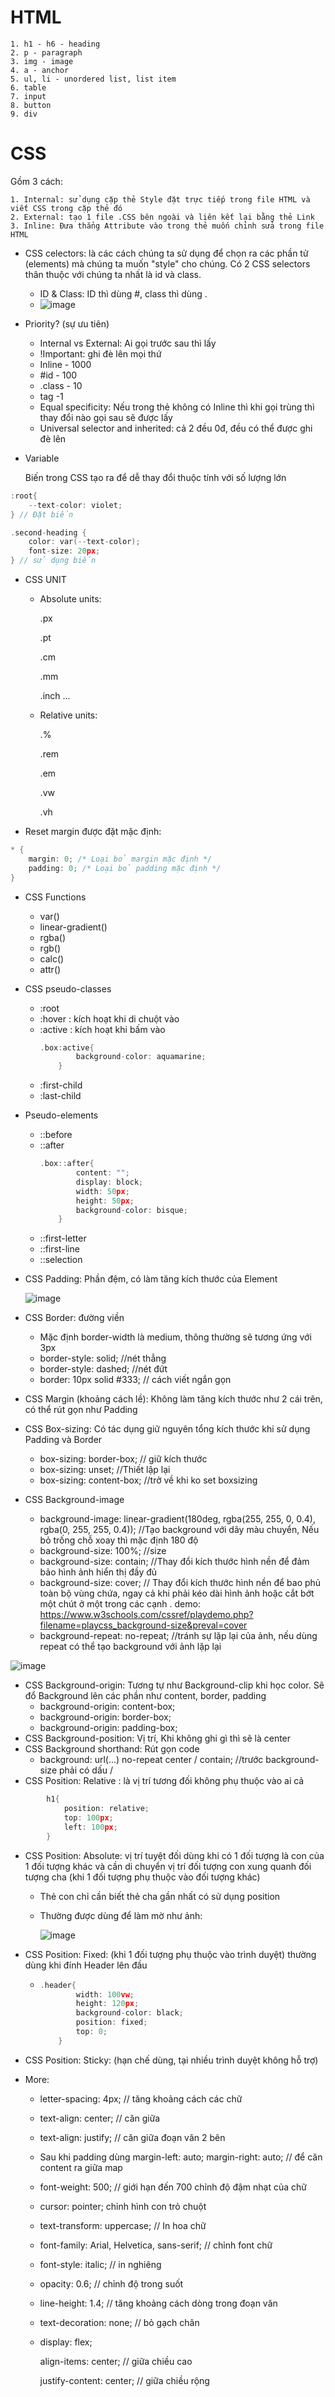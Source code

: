 
# HTML
    1. h1 - h6 - heading
    2. p - paragraph
    3. img - image
    4. a - anchor
    5. ul, li - unordered list, list item
    6. table
    7. input
    8. button
    9. div  

# CSS

Gồm 3 cách: 

    1. Internal: sử dụng cặp thẻ Style đặt trực tiếp trong file HTML và viết CSS trong cặp thẻ đó
    2. External: tạo 1 file .CSS bên ngoài và liên kết lại bằng thẻ Link
    3. Inline: Đưa thẳng Attribute vào trong thẻ muốn chỉnh sửa trong file HTML

- CSS celectors: là các cách chúng ta sử dụng để chọn ra các phần tử (elements) mà chúng ta muốn "style" cho chúng. Có 2 CSS selectors thân thuộc với chúng ta nhất là id và class.
  + ID & Class: ID thì dùng #, class thì dùng .
  + ![image](https://github.com/Mefuuuu/HTML-CSS/assets/133778142/6a688877-16ba-4a08-be54-3f681c579109)
 
- Priority? (sự ưu tiên)
  + Internal vs External: Ai gọi trước sau thì lấy
  + !Important: ghi đè lên mọi thứ
  + Inline - 1000
  + #id - 100
  + .class - 10
  + tag -1
  + Equal specificity: Nếu trong thẻ không có Inline thì khi gọi trùng thì thay đổi nào gọi sau sẽ được lấy
  + Universal selector and inherited: cả 2 đều 0đ, đều có thể được ghi đè lên

- Variable

  Biến trong CSS tạo ra để dễ thay đổi thuộc tính với số lượng lớn
  
```c
:root{
    --text-color: violet;
} // Đặt biến

.second-heading {
    color: var(--text-color);
    font-size: 20px;
} // sử dụng biến
```
- CSS UNIT
  + Absolute units:
    
    .px
    
    .pt
    
    .cm
    
    .mm
    
    .inch ...
    
  + Relative units:
    
    .%
    
    .rem
    
    .em
    
    .vw
    
    .vh
      
- Reset margin được đặt mặc định:
```c
* {
    margin: 0; /* Loại bỏ margin mặc định */
    padding: 0; /* Loại bỏ padding mặc định */
}
```
- CSS Functions
  + var()
  + linear-gradient()
  + rgba()
  + rgb()
  + calc()
  + attr()

- CSS pseudo-classes
  + :root
  + :hover : kích hoạt khi di chuột vào
  + :active : kích hoạt khi bấm vào
    ```c
    .box:active{
            background-color: aquamarine;
        }
    ```
  + :first-child
  + :last-child
    
- Pseudo-elements
  + ::before
  + ::after
    ```c
    .box::after{
            content: "";
            display: block;
            width: 50px;
            height: 50px;
            background-color: bisque;
        }
    ```
  + ::first-letter
  + ::first-line
  + ::selection
- CSS Padding: Phần đệm, có làm tăng kích thước của Element
  
  ![image](https://github.com/Mefuuuu/HTML-CSS/assets/133778142/4ca492d0-9ecd-4c89-881f-b5a66bfdc2fd)
- CSS Border: đường viền
  + Mặc định border-width là medium, thông thường sẽ tương ứng với 3px
  + border-style: solid; //nét thẳng
  + border-style: dashed; //nét đứt
  + border: 10px solid #333; // cách viết ngắn gọn
- CSS Margin (khoảng cách lề): Không làm tăng kích thước như 2 cái trên, có thể rút gọn như Padding
- CSS Box-sizing: Có tác dụng giữ nguyên tổng kích thước khi sử dụng Padding và Border
  + box-sizing: border-box; // giữ kích thước
  + box-sizing: unset; //Thiết lập lại
  + box-sizing: content-box; //trở về khi ko set boxsizing
- CSS Background-image 
  +  background-image: linear-gradient(180deg, rgba(255, 255, 0, 0.4), rgba(0, 255, 255, 0.4)); //Tạo background với dãy màu chuyển, Nếu bỏ trống chỗ xoay thì mặc định 180 độ
  +  background-size: 100%; //size
  +  background-size: contain; //Thay đổi kích thước hình nền để đảm bảo hình ảnh hiển thị đầy đủ
  +  background-size: cover; // Thay đổi kích thước hình nền để bao phủ toàn bộ vùng chứa, ngay cả khi phải kéo dài hình ảnh hoặc cắt bớt một chút ở một trong các cạnh . demo: https://www.w3schools.com/cssref/playdemo.php?filename=playcss_background-size&preval=cover
  +  background-repeat: no-repeat; //tránh sự lặp lại của ảnh, nếu dùng repeat có thể tạo background với ảnh lặp lại

![image](https://github.com/Mefuuuu/HTML-CSS/assets/133778142/87fbeccb-b618-4e6c-be94-4954850e5525)

- CSS Background-origin: Tương tự như Background-clip khi học color. Sẽ đổ Background lên các phần như content, border, padding
  + background-origin: content-box;
  + background-origin: border-box;
  + background-origin: padding-box;
- CSS Background-position: Vị trí, Khi không ghi gì thì sẽ là center
- CSS Background shorthand: Rút gọn code
  + background: url(...) no-repeat center / contain; //trước background-size phải có dấu /
- CSS Position: Relative : là vị trí tương đối không phụ thuộc vào ai cả
```c
        h1{
            position: relative;
            top: 100px;
            left: 100px;
        }
```
- CSS Position: Absolute: vị trí tuyệt đối dùng khi có 1 đối tượng là con của 1 đối tượng khác và cần di chuyển vị trí đối tượng con xung quanh đối tượng cha (khi 1 đối tượng phụ thuộc vào đối tượng khác)
  + Thẻ con chỉ cần biết thẻ cha gần nhất có sử dụng position
  + Thường được dùng để làm mờ như ảnh:
    
    ![image](https://github.com/Mefuuuu/HTML-CSS/assets/133778142/95550614-e645-48fc-86f4-2c66c54a12f7)
- CSS Position: Fixed: (khi 1 đối tượng phụ thuộc vào trình duyệt) thường dùng khi đính Header lên đầu
  + ```c
    .header{
            width: 100vw;
            height: 120px;
            background-color: black;
            position: fixed;
            top: 0;
        }
    ```
- CSS Position: Sticky: (hạn chế dùng, tại nhiều trình duyệt không hỗ trợ)

- More:
  + letter-spacing: 4px; // tăng khoảng cách các chữ
  + text-align: center; // căn giữa 
  + text-align: justify; // căn giữa đoạn văn 2 bên
  + Sau khi padding dùng 
    margin-left: auto;
    margin-right: auto; // để căn content ra giữa map
  + font-weight: 500; // giới hạn đến 700 chỉnh độ đậm nhạt của chữ
  + cursor: pointer; chỉnh hình con trỏ chuột
  + text-transform: uppercase; // In hoa chữ
  + font-family: Arial, Helvetica, sans-serif; // chỉnh font chữ
  + font-style: italic; // in nghiêng
  + opacity: 0.6; // chỉnh độ trong suốt
  + line-height: 1.4; // tăng khoảng cách dòng trong đoạn văn 
  + text-decoration: none; // bỏ gạch chân
  + display: flex;
    
    align-items: center;    // giữa chiều cao
    
    justify-content: center;    // giữa chiều rộng
